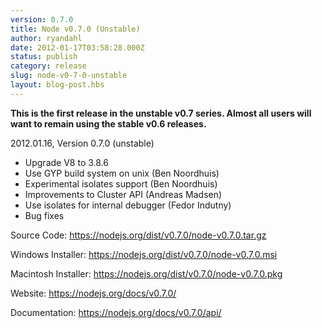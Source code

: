 ```yaml
---
version: 0.7.0
title: Node v0.7.0 (Unstable)
author: ryandahl
date: 2012-01-17T03:58:28.000Z
status: publish
category: release
slug: node-v0-7-0-unstable
layout: blog-post.hbs
---
```


<strong>This is the first release in the unstable v0.7 series. Almost all users will want to remain using the stable v0.6 releases.</strong>

2012.01.16, Version 0.7.0 (unstable)
<ul>
<li>Upgrade V8 to 3.8.6</li>
<li>Use GYP build system on unix (Ben Noordhuis)</li>
<li>Experimental isolates support (Ben Noordhuis)</li>
<li>Improvements to Cluster API (Andreas Madsen)</li>
<li>Use isolates for internal debugger (Fedor Indutny)</li>
<li>Bug fixes</li></ul>

Source Code: <a href="https://nodejs.org/dist/v0.7.0/node-v0.7.0.tar.gz">https://nodejs.org/dist/v0.7.0/node-v0.7.0.tar.gz</a>

Windows Installer: <a href="https://nodejs.org/dist/v0.7.0/node-v0.7.0.msi">https://nodejs.org/dist/v0.7.0/node-v0.7.0.msi</a>

Macintosh Installer: <a href="https://nodejs.org/dist/v0.7.0/node-v0.7.0.pkg">https://nodejs.org/dist/v0.7.0/node-v0.7.0.pkg</a>

Website: <a href="https://nodejs.org/docs/v0.7.0/">https://nodejs.org/docs/v0.7.0/</a>

Documentation: <a href="https://nodejs.org/docs/v0.7.0/api/">https://nodejs.org/docs/v0.7.0/api/</a>
